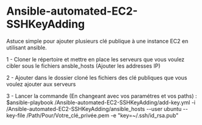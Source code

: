# Ansible-automated-EC2-SSHKeyAdding
Astuce simple pour ajouter plusieurs clé publique à une instance EC2 en utilisant ansible. 

1 - Cloner le répertoire et mettre en place les serveurs que vous voulez cibler sous le fichiers ansble_hosts (Ajouter les addresses IP)

2 - Ajouter dans le dossier cloné les fichiers des clé publiques que vous voulez ajouter aux serveurs

3 - Lancer la commande (En changeant avec vos paramétres et vos paths) :  $ansible-playbook /Ansible-automated-EC2-SSHKeyAdding/add-key.yml -i /Ansible-automated-EC2-SSHKeyAdding/ansible_hosts --user ubuntu --key-file /Path/Pour/Votre_clé_privée.pem -e "key=~/.ssh/id_rsa.pub" 
